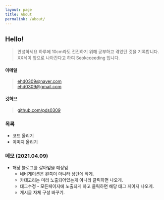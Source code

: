 ```yaml
---
layout: page
title: About
permalink: /about/
---
```


## Hello!
> 안녕하세요 하루에 10cm라도 전진하기 위해 공부하고 겪었던 것을 기록합니다.  
> XX석이 앞으로 나아간다고 하여 Seokcceeding 입니다.

#### 이메일
> ehd0309@naver.com  <br> ehd0309@gmail.com

#### 깃허브
> [github.com/pds0309](https://github.com/pds0309)


### 목록
- 코드 올리기
- 이미지 올리기
  

### 메모 (2021.04.09)
* 해당 블로그를 갈아엎을 예정임
	* 네비게이션은 왼쪽이 아니라 상단에 작게.
	* 카테고리는 미리 노출되어있는게 아니라 클릭하면 나오게.  
	* 태그수정 - 모든페이지에 노출되게 하고 클릭하면 해당 태그 페이지 나오게.
	* 게시글 자체 구성 바꾸기.
	
	